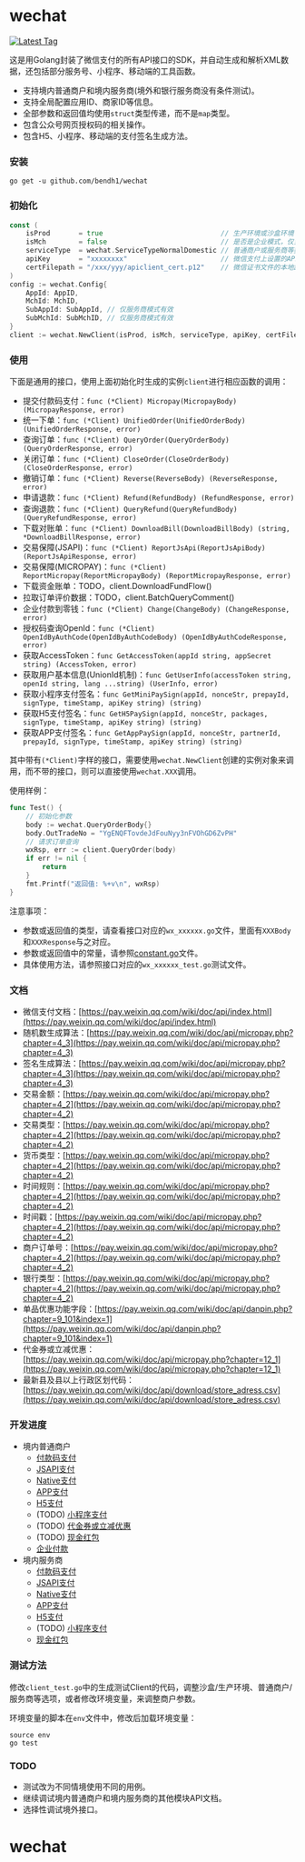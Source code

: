 # wechat

[![Latest Tag](https://img.shields.io/badge/tag-v0.2.0-blue.svg)](https://github.com/bendh1/wechat/releases)

这是用Golang封装了微信支付的所有API接口的SDK，并自动生成和解析XML数据，还包括部分服务号、小程序、移动端的工具函数。

* 支持境内普通商户和境内服务商(境外和银行服务商没有条件测试)。
* 支持全局配置应用ID、商家ID等信息。
* 全部参数和返回值均使用`struct`类型传递，而不是`map`类型。
* 包含公众号网页授权码的相关操作。
* 包含H5、小程序、移动端的支付签名生成方法。

### 安装

```shell
go get -u github.com/bendh1/wechat
```

### 初始化

```go
const (
    isProd       = true                             // 生产环境或沙盒环境
    isMch        = false                            // 是否是企业模式，仅当调用企业付款时为true
    serviceType  = wechat.ServiceTypeNormalDomestic // 普通商户或服务商等类型
    apiKey       = "xxxxxxxx"                       // 微信支付上设置的API Key
    certFilepath = "/xxx/yyy/apiclient_cert.p12"    // 微信证书文件的本地路径，仅部分接口使用，如果不使用这些接口，可以传递空值
)
config := wechat.Config{
    AppId: AppID,
    MchId: MchID,
    SubAppId: SubAppId, // 仅服务商模式有效
    SubMchId: SubMchID, // 仅服务商模式有效
}
client := wechat.NewClient(isProd, isMch, serviceType, apiKey, certFilepath, config)
```

### 使用

下面是通用的接口，使用上面初始化时生成的实例`client`进行相应函数的调用：

* 提交付款码支付：`func (*Client) Micropay(MicropayBody) (MicropayResponse, error)`
* 统一下单：`func (*Client) UnifiedOrder(UnifiedOrderBody) (UnifiedOrderResponse, error)`
* 查询订单：`func (*Client) QueryOrder(QueryOrderBody) (QueryOrderResponse, error)`
* 关闭订单：`func (*Client) CloseOrder(CloseOrderBody) (CloseOrderResponse, error)`
* 撤销订单：`func (*Client) Reverse(ReverseBody) (ReverseResponse, error)`
* 申请退款：`func (*Client) Refund(RefundBody) (RefundResponse, error)`
* 查询退款：`func (*Client) QueryRefund(QueryRefundBody) (QueryRefundResponse, error)`
* 下载对账单：`func (*Client) DownloadBill(DownloadBillBody) (string, *DownloadBillResponse, error)`
* 交易保障(JSAPI)：`func (*Client) ReportJsApi(ReportJsApiBody) (ReportJsApiResponse, error)`
* 交易保障(MICROPAY)：`func (*Client) ReportMicropay(ReportMicropayBody) (ReportMicropayResponse, error)`
* 下载资金账单：TODO，client.DownloadFundFlow()
* 拉取订单评价数据：TODO，client.BatchQueryComment()
* 企业付款到零钱：`func (*Client) Change(ChangeBody) (ChangeResponse, error)`
* 授权码查询OpenId：`func (*Client) OpenIdByAuthCode(OpenIdByAuthCodeBody) (OpenIdByAuthCodeResponse, error)`
* 获取AccessToken：`func GetAccessToken(appId string, appSecret string) (AccessToken, error)`
* 获取用户基本信息(UnionId机制)：`func GetUserInfo(accessToken string, openId string, lang ...string) (UserInfo, error)`
* 获取小程序支付签名：`func GetMiniPaySign(appId, nonceStr, prepayId, signType, timeStamp, apiKey string) (string)`
* 获取H5支付签名：`func GetH5PaySign(appId, nonceStr, packages, signType, timeStamp, apiKey string) (string)`
* 获取APP支付签名：`func GetAppPaySign(appId, nonceStr, partnerId, prepayId, signType, timeStamp, apiKey string) (string)`

其中带有`(*Client)`字样的接口，需要使用`wechat.NewClient`创建的实例对象来调用，而不带的接口，则可以直接使用`wechat.XXX`调用。

使用样例：

```go
func Test() {
	// 初始化参数
	body := wechat.QueryOrderBody{}
	body.OutTradeNo = "YgENQFTovdeJdFouNyy3nFVOhGD6ZvPH"
	// 请求订单查询
	wxRsp, err := client.QueryOrder(body)
	if err != nil {
		return
	}
	fmt.Printf("返回值: %+v\n", wxRsp)
}
```

注意事项：

* 参数或返回值的类型，请查看接口对应的`wx_xxxxxx.go`文件，里面有`XXXBody`和`XXXResponse`与之对应。
* 参数或返回值中的常量，请参照[constant.go](constant.go)文件。
* 具体使用方法，请参照接口对应的`wx_xxxxxx_test.go`测试文件。

### 文档

* 微信支付文档：[https://pay.weixin.qq.com/wiki/doc/api/index.html](https://pay.weixin.qq.com/wiki/doc/api/index.html)
* 随机数生成算法：[https://pay.weixin.qq.com/wiki/doc/api/micropay.php?chapter=4_3](https://pay.weixin.qq.com/wiki/doc/api/micropay.php?chapter=4_3)
* 签名生成算法：[https://pay.weixin.qq.com/wiki/doc/api/micropay.php?chapter=4_3](https://pay.weixin.qq.com/wiki/doc/api/micropay.php?chapter=4_3)
* 交易金额：[https://pay.weixin.qq.com/wiki/doc/api/micropay.php?chapter=4_2](https://pay.weixin.qq.com/wiki/doc/api/micropay.php?chapter=4_2)
* 交易类型：[https://pay.weixin.qq.com/wiki/doc/api/micropay.php?chapter=4_2](https://pay.weixin.qq.com/wiki/doc/api/micropay.php?chapter=4_2)
* 货币类型：[https://pay.weixin.qq.com/wiki/doc/api/micropay.php?chapter=4_2](https://pay.weixin.qq.com/wiki/doc/api/micropay.php?chapter=4_2)
* 时间规则：[https://pay.weixin.qq.com/wiki/doc/api/micropay.php?chapter=4_2](https://pay.weixin.qq.com/wiki/doc/api/micropay.php?chapter=4_2)
* 时间戳：[https://pay.weixin.qq.com/wiki/doc/api/micropay.php?chapter=4_2](https://pay.weixin.qq.com/wiki/doc/api/micropay.php?chapter=4_2)
* 商户订单号：[https://pay.weixin.qq.com/wiki/doc/api/micropay.php?chapter=4_2](https://pay.weixin.qq.com/wiki/doc/api/micropay.php?chapter=4_2)
* 银行类型：[https://pay.weixin.qq.com/wiki/doc/api/micropay.php?chapter=4_2](https://pay.weixin.qq.com/wiki/doc/api/micropay.php?chapter=4_2)
* 单品优惠功能字段：[https://pay.weixin.qq.com/wiki/doc/api/danpin.php?chapter=9_101&index=1](https://pay.weixin.qq.com/wiki/doc/api/danpin.php?chapter=9_101&index=1)
* 代金券或立减优惠：[https://pay.weixin.qq.com/wiki/doc/api/micropay.php?chapter=12_1](https://pay.weixin.qq.com/wiki/doc/api/micropay.php?chapter=12_1)
* 最新县及县以上行政区划代码：[https://pay.weixin.qq.com/wiki/doc/api/download/store_adress.csv](https://pay.weixin.qq.com/wiki/doc/api/download/store_adress.csv)

### 开发进度

* 境内普通商户
  * [付款码支付](https://pay.weixin.qq.com/wiki/doc/api/micropay.php?chapter=5_1)
  * [JSAPI支付](https://pay.weixin.qq.com/wiki/doc/api/jsapi.php?chapter=7_1)
  * [Native支付](https://pay.weixin.qq.com/wiki/doc/api/native.php?chapter=6_1)
  * [APP支付](https://pay.weixin.qq.com/wiki/doc/api/app/app.php?chapter=8_1)
  * [H5支付](https://pay.weixin.qq.com/wiki/doc/api/H5.php?chapter=15_1)
  * (TODO) [小程序支付](https://pay.weixin.qq.com/wiki/doc/api/wxa/wxa_api.php?chapter=7_3&index=1)
  * (TODO) [代金券或立减优惠](https://pay.weixin.qq.com/wiki/doc/api/tools/sp_coupon.php?chapter=12_1)
  * (TODO) [现金红包](https://pay.weixin.qq.com/wiki/doc/api/tools/cash_coupon.php?chapter=13_1)
  * [企业付款](https://pay.weixin.qq.com/wiki/doc/api/tools/mch_pay.php?chapter=14_1)
* 境内服务商
  * [付款码支付](https://pay.weixin.qq.com/wiki/doc/api/micropay_sl.php?chapter=5_1)
  * [JSAPI支付](https://pay.weixin.qq.com/wiki/doc/api/jsapi_sl.php?chapter=7_1)
  * [Native支付](https://pay.weixin.qq.com/wiki/doc/api/native_sl.php?chapter=6_1)
  * [APP支付](https://pay.weixin.qq.com/wiki/doc/api/app/app_sl.php?chapter=8_1)
  * [H5支付](https://pay.weixin.qq.com/wiki/doc/api/H5_sl.php?chapter=15_1)
  * (TODO) [小程序支付](https://pay.weixin.qq.com/wiki/doc/api/wxa/wxa_sl_api.php?chapter=7_3&index=1)
  * [现金红包](https://pay.weixin.qq.com/wiki/doc/api/tools/cash_coupon_sl.php?chapter=13_1)

### 测试方法

修改`client_test.go`中的生成测试Client的代码，调整沙盒/生产环境、普通商户/服务商等选项，或者修改环境变量，来调整商户参数。

环境变量的脚本在`env`文件中，修改后加载环境变量：

```shell
source env
go test
```

### TODO

- 测试改为不同情境使用不同的用例。
- 继续调试境内普通商户和境内服务商的其他模块API文档。
- 选择性调试境外接口。
# wechat
